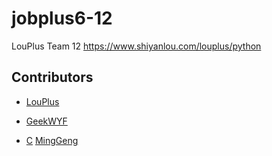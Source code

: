# jobplus6-12

LouPlus Team 12 https://www.shiyanlou.com/louplus/python

## Contributors

* [LouPlus](https://github.com/LouPlus)
* [GeekWYF](https://github.com/GeekWYF)

* [C](https://github.com/sillysilly)
  [MingGeng](https://github.com/MingGeng)
